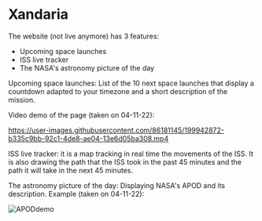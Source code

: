 # Xandaria

The website (not live anymore) has 3 features:
- Upcoming space launches
- ISS live tracker
- The NASA's astronomy picture of the day


Upcoming space launches:
List of the 10 next space launches that display a countdown adapted to your timezone and a short description of the mission.

Video demo of the page (taken on 04-11-22):

https://user-images.githubusercontent.com/86181145/199942872-b335c9bb-92c1-4de8-ae04-13e6d05ba308.mp4



ISS live tracker:
it is a map tracking in real time the movements of the ISS. It is also drawing the path that the ISS took in the past 45 minutes and the path it will take in the next 45 minutes.




The astronomy picture of the day:
Displaying NASA's APOD and its description.
Example (taken on 04-11-22):

![APODdemo](https://user-images.githubusercontent.com/86181145/199943262-a04c59ab-6635-4c19-b9b6-116c11336f5b.PNG)

